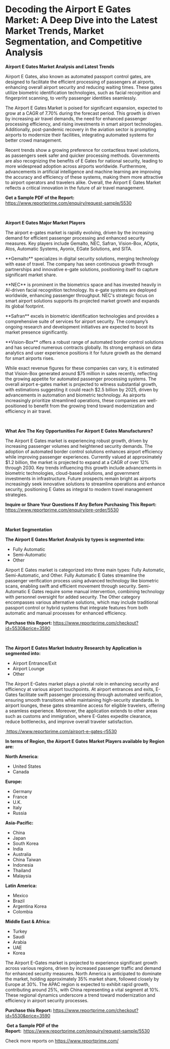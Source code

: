 <p><h1>Decoding the Airport E Gates Market: A Deep Dive into the Latest Market Trends, Market Segmentation, and Competitive Analysis</h1></p><p><strong>Airport E Gates Market Analysis and Latest Trends</strong></p>
<p><p>Airport E Gates, also known as automated passport control gates, are designed to facilitate the efficient processing of passengers at airports, enhancing overall airport security and reducing waiting times. These gates utilize biometric identification technologies, such as facial recognition and fingerprint scanning, to verify passenger identities seamlessly.</p><p>The Airport E Gates Market is poised for significant expansion, expected to grow at a CAGR of 7.70% during the forecast period. This growth is driven by increasing air travel demands, the need for enhanced passenger processing efficiency, and rising investments in smart airport technologies. Additionally, post-pandemic recovery in the aviation sector is prompting airports to modernize their facilities, integrating automated systems for better crowd management.</p><p>Recent trends show a growing preference for contactless travel solutions, as passengers seek safer and quicker processing methods. Governments are also recognizing the benefits of E Gates for national security, leading to more widespread adoption across airports worldwide. Furthermore, advancements in artificial intelligence and machine learning are improving the accuracy and efficiency of these systems, making them more attractive to airport operators and travelers alike. Overall, the Airport E Gates Market reflects a critical innovation in the future of air travel management.</p></p>
<p><strong>Get a Sample PDF of the Report:&nbsp;</strong> <a href="https://www.reportprime.com/enquiry/request-sample/5530?utm_campaign=3312&utm_medium=2&utm_source=Github&utm_content=ia&utm_term=19032025&utm_id=airport-e-gates">https://www.reportprime.com/enquiry/request-sample/5530</a></p>
<p>&nbsp;</p>
<p><strong>Airport E Gates Major Market Players</strong></p>
<p><p>The airport e-gates market is rapidly evolving, driven by the increasing demand for efficient passenger processing and enhanced security measures. Key players include Gemalto, NEC, Safran, Vision-Box, AOptix, Atos, Automatic Systems, Ayonix, EGate Solutions, and SITA.</p><p>**Gemalto** specializes in digital security solutions, merging technology with ease of travel. The company has seen continuous growth through partnerships and innovative e-gate solutions, positioning itself to capture significant market share.</p><p>**NEC** is prominent in the biometrics space and has invested heavily in AI-driven facial recognition technology. Its e-gate systems are deployed worldwide, enhancing passenger throughput. NEC's strategic focus on smart airport solutions supports its projected market growth and expands its global footprint.</p><p>**Safran** excels in biometric identification technologies and provides a comprehensive suite of services for airport security. The company’s ongoing research and development initiatives are expected to boost its market presence significantly.</p><p>**Vision-Box** offers a robust range of automated border control solutions and has secured numerous contracts globally. Its strong emphasis on data analytics and user experience positions it for future growth as the demand for smart airports rises.</p><p>While exact revenue figures for these companies can vary, it is estimated that Vision-Box generated around $75 million in sales recently, reflecting the growing appetite for automated passenger processing systems. The overall airport e-gates market is projected to witness substantial growth, with estimations suggesting it could reach $2.5 billion by 2025, driven by advancements in automation and biometric technology. As airports increasingly prioritize streamlined operations, these companies are well-positioned to benefit from the growing trend toward modernization and efficiency in air travel.</p></p>
<p>&nbsp;</p>
<p><strong>What Are The Key Opportunities For Airport E Gates Manufacturers?</strong></p>
<p><p>The Airport E Gates market is experiencing robust growth, driven by increasing passenger volumes and heightened security demands. The adoption of automated border control solutions enhances airport efficiency while improving passenger experiences. Currently valued at approximately $1.2 billion, the market is projected to expand at a CAGR of over 12% through 2030. Key trends influencing this growth include advancements in biometric technologies, cloud-based solutions, and government investments in infrastructure. Future prospects remain bright as airports increasingly seek innovative solutions to streamline operations and enhance security, positioning E Gates as integral to modern travel management strategies.</p></p>
<p><strong>Inquire or Share Your Questions If Any Before Purchasing This Report:</strong> <a href="https://www.reportprime.com/enquiry/pre-order/5530?utm_campaign=3312&utm_medium=2&utm_source=Github&utm_content=ia&utm_term=19032025&utm_id=airport-e-gates">https://www.reportprime.com/enquiry/pre-order/5530</a></p>
<p>&nbsp;</p>
<p><strong>Market Segmentation</strong></p>
<p><strong>The Airport E Gates Market Analysis by types is segmented into:</strong></p>
<p><ul><li>Fully Automatic</li><li>Semi-Automatic</li><li>Other</li></ul></p>
<p><p>Airport E Gates market is categorized into three main types: Fully Automatic, Semi-Automatic, and Other. Fully Automatic E Gates streamline the passenger verification process using advanced technology like biometric scans, enabling swift and efficient movement through security. Semi-Automatic E Gates require some manual intervention, combining technology with personnel oversight for added security. The Other category encompasses various alternative solutions, which may include traditional passport control or hybrid systems that integrate features from both automatic and manual processes for enhanced efficiency.</p></p>
<p><strong>Purchase this Report:&nbsp;</strong><a href="https://www.reportprime.com/checkout?id=5530&price=3590&utm_campaign=3312&utm_medium=2&utm_source=Github&utm_content=ia&utm_term=19032025&utm_id=airport-e-gates">https://www.reportprime.com/checkout?id=5530&price=3590</a></p>
<p>&nbsp;</p>
<p><strong>The Airport E Gates Market Industry Research by Application is segmented into:</strong></p>
<p><ul><li>Airport Entrance/Exit</li><li>Airport Lounge</li><li>Other</li></ul></p>
<p><p>The Airport E-Gates market plays a pivotal role in enhancing security and efficiency at various airport touchpoints. At airport entrances and exits, E-Gates facilitate swift passenger processing through automated verification, ensuring smooth transitions while maintaining high-security standards. In airport lounges, these gates streamline access for eligible travelers, offering a seamless experience. Moreover, the application extends to other areas such as customs and immigration, where E-Gates expedite clearance, reduce bottlenecks, and improve overall traveler satisfaction.</p></p>
<p><a href="https://www.reportprime.com/airport-e-gates-r5530?utm_campaign=3312&utm_medium=2&utm_source=Github&utm_content=ia&utm_term=19032025&utm_id=airport-e-gates">&nbsp;https://www.reportprime.com/airport-e-gates-r5530</a></p>
<p><strong>In terms of Region, the Airport E Gates Market Players available by Region are:</strong></p>
<p>
    <p> <strong> North America: </strong>
        <ul>
            <li>United States</li>
            <li>Canada</li>
        </ul>
        </p> 
    <p> <strong> Europe: </strong>
        <ul>
            <li>Germany</li>
            <li>France</li>
            <li>U.K.</li>
            <li>Italy</li>
            <li>Russia</li>
        </ul>
        </p> 
    <p> <strong> Asia-Pacific: </strong>
        <ul>
            <li>China</li>
            <li>Japan</li>
            <li>South Korea</li>
            <li>India</li>
            <li>Australia</li>
            <li>China Taiwan</li>
            <li>Indonesia</li>
            <li>Thailand</li>
            <li>Malaysia</li>
        </ul>
        </p> 
    <p> <strong> Latin America: </strong>
        <ul>
            <li>Mexico</li>
            <li>Brazil</li>
            <li>Argentina Korea</li>
            <li>Colombia</li>
        </ul>
        </p> 
    <p> <strong> Middle East & Africa: </strong>
        <ul>
            <li>Turkey</li>
            <li>Saudi</li>
            <li>Arabia</li>
            <li>UAE</li>
            <li>Korea</li>
        </ul>
    </p>
    </p>
<p><p>The Airport E-Gates market is projected to experience significant growth across various regions, driven by increased passenger traffic and demand for enhanced security measures. North America is anticipated to dominate the market, holding approximately 35% market share, followed closely by Europe at 30%. The APAC region is expected to exhibit rapid growth, contributing around 25%, with China representing a vital segment at 10%. These regional dynamics underscore a trend toward modernization and efficiency in airport security processes.</p></p>
<p><strong>Purchase this Report: </strong><a href="https://www.reportprime.com/checkout?id=5530&price=3590&utm_campaign=3312&utm_medium=2&utm_source=Github&utm_content=ia&utm_term=19032025&utm_id=airport-e-gates">https://www.reportprime.com/checkout?id=5530&price=3590</a></p>
<p>&nbsp;<strong>Get a Sample PDF of the Report:&nbsp;&nbsp;</strong><a href="https://www.reportprime.com/enquiry/request-sample/5530?utm_campaign=3312&utm_medium=2&utm_source=Github&utm_content=ia&utm_term=19032025&utm_id=airport-e-gates">https://www.reportprime.com/enquiry/request-sample/5530</a></p>
<p><strong></strong></p>
<p>Check more reports on <a href="https://www.reportprime.com/?utm_campaign=3312&utm_medium=2&utm_source=Github&utm_content=ia&utm_term=19032025&utm_id=airport-e-gates">https://www.reportprime.com/</a></p>